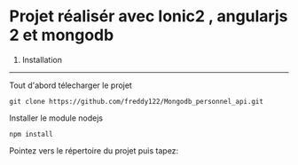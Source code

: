 Projet réalisér avec Ionic2 , angularjs 2 et mongodb
=======

1) Installation
----------------------------------
Tout d'abord télecharger le projet

    git clone https://github.com/freddy122/Mongodb_personnel_api.git

Installer le module nodejs 

    npm install
 
Pointez vers le répertoire du projet puis tapez:
